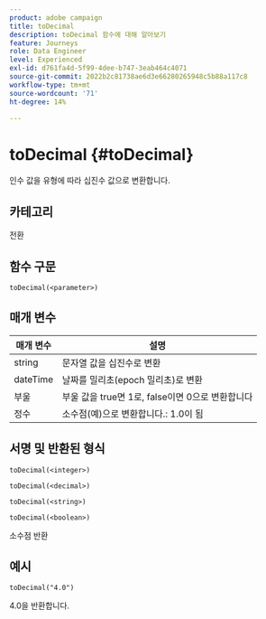 ```yaml
---
product: adobe campaign
title: toDecimal
description: toDecimal 함수에 대해 알아보기
feature: Journeys
role: Data Engineer
level: Experienced
exl-id: d761fa4d-5f99-4dee-b747-3eab464c4071
source-git-commit: 2022b2c81738ae6d3e66280265948c5b88a117c8
workflow-type: tm+mt
source-wordcount: '71'
ht-degree: 14%

---
```


# toDecimal {#toDecimal}

인수 값을 유형에 따라 십진수 값으로 변환합니다.

## 카테고리

전환

## 함수 구문

`toDecimal(<parameter>)`

## 매개 변수

| 매개 변수 | 설명 |
|--- |--- |
| string | 문자열 값을 십진수로 변환 |
| dateTime | 날짜를 밀리초(epoch 밀리초)로 변환 |
| 부울 | 부울 값을 true면 1로, false이면 0으로 변환합니다 |
| 정수 | 소수점(예)으로 변환합니다.: 1.0이 됨 |

## 서명 및 반환된 형식

`toDecimal(<integer>)`

`toDecimal(<decimal>)`

`toDecimal(<string>)`

`toDecimal(<boolean>)`

소수점 반환

## 예시

`toDecimal("4.0")`

4.0을 반환합니다.
